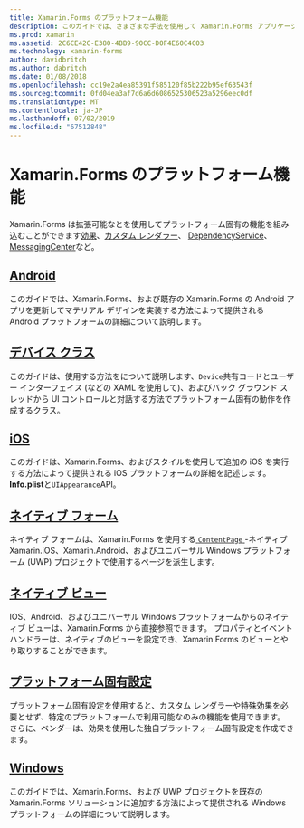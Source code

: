 ```yaml
---
title: Xamarin.Forms のプラットフォーム機能
description: このガイドでは、さまざまな手法を使用して Xamarin.Forms アプリケーションでプラットフォーム固有の機能を活用する方法について説明します。
ms.prod: xamarin
ms.assetid: 2C6CE42C-E380-4BB9-90CC-D0F4E60C4C03
ms.technology: xamarin-forms
author: davidbritch
ms.author: dabritch
ms.date: 01/08/2018
ms.openlocfilehash: cc19e2a4ea85391f585120f85b222b95ef63543f
ms.sourcegitcommit: 0fd04ea3af7d6a6d6086525306523a5296eec0df
ms.translationtype: MT
ms.contentlocale: ja-JP
ms.lasthandoff: 07/02/2019
ms.locfileid: "67512848"
---
```

# <a name="xamarinforms-platform-features"></a>Xamarin.Forms のプラットフォーム機能

Xamarin.Forms は拡張可能なとを使用してプラットフォーム固有の機能を組み込むことができます[効果](~/xamarin-forms/app-fundamentals/effects/index.md)、[カスタム レンダラー](~/xamarin-forms/app-fundamentals/custom-renderer/index.md)、 [DependencyService](~/xamarin-forms/app-fundamentals/dependency-service/index.md)、 [MessagingCenter](~/xamarin-forms/app-fundamentals/messaging-center.md)など。

## <a name="androidandroidindexmd"></a>[Android](android/index.md)

このガイドでは、Xamarin.Forms、および既存の Xamarin.Forms の Android アプリを更新してマテリアル デザインを実装する方法によって提供される Android プラットフォームの詳細について説明します。

## <a name="device-classdevicemd"></a>[デバイス クラス](device.md)

このガイドは、使用する方法をについて説明します、`Device`共有コードとユーザー インターフェイス (などの XAML を使用して)、およびバック グラウンド スレッドから UI コントロールと対話する方法でプラットフォーム固有の動作を作成するクラス。

## <a name="iosiosindexmd"></a>[iOS](ios/index.md)

このガイドは、Xamarin.Forms、およびスタイルを使用して追加の iOS を実行する方法によって提供される iOS プラットフォームの詳細を記述します。 **Info.plist**と`UIAppearance`API。

## <a name="native-formsnative-formsmd"></a>[ネイティブ フォーム](native-forms.md)

ネイティブ フォームは、Xamarin.Forms を使用する[ `ContentPage` ](xref:Xamarin.Forms.ContentPage)-ネイティブ Xamarin.iOS、Xamarin.Android、およびユニバーサル Windows プラットフォーム (UWP) プロジェクトで使用するページを派生します。

## <a name="native-viewsnative-viewsindexmd"></a>[ネイティブ ビュー](native-views/index.md)

IOS、Android、およびユニバーサル Windows プラットフォームからのネイティブ ビューは、Xamarin.Forms から直接参照できます。 プロパティとイベント ハンドラーは、ネイティブのビューを設定でき、Xamarin.Forms のビューとやり取りすることができます。

## <a name="platform-specificsplatform-specificsindexmd"></a>[プラットフォーム固有設定](platform-specifics/index.md)

プラットフォーム固有設定を使用すると、カスタム レンダラーや特殊効果を必要とせず、特定のプラットフォームで利用可能なのみの機能を使用できます。 さらに、ベンダーは、効果を使用した独自プラットフォーム固有設定を作成できます。

## <a name="windowswindowsindexmd"></a>[Windows](windows/index.md)

このガイドでは、Xamarin.Forms、および UWP プロジェクトを既存の Xamarin.Forms ソリューションに追加する方法によって提供される Windows プラットフォームの詳細について説明します。

